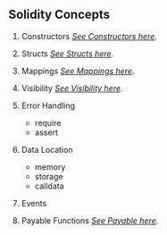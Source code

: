 ## Solidity Concepts

1. Constructors [_See Constructors here_](https://academy.moralis.io/lessons/constructors-2).
2. Structs [_See Structs here_](https://academy.moralis.io/lessons/structs-3).
3. Mappings [_See Mappings here_](https://academy.moralis.io/lessons/mappings-2).
4. Visibility [_See Visibility here_](https://academy.moralis.io/lessons/implementing-visibility).
5. Error Handling
   - require
   - assert
6. Data Location

   - memory
   - storage
   - calldata

7. Events

8. Payable Functions [_See Payable here_](https://academy.moralis.io/lessons/payable-functions-3).

